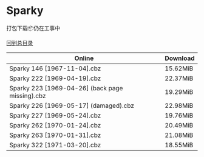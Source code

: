 # Sparky

打包下载📦仍在工事中

[回到总目录](/Catalogs.md)







Online | Download
--- | ---
Sparky 146 [1967-11-04].cbz | 15.62MiB
Sparky 222 [1969-04-19].cbz | 22.37MiB
Sparky 223 [1969-04-26] (back page missing).cbz | 19.29MiB
Sparky 226 [1969-05-17] (damaged).cbz | 22.98MiB
Sparky 227 [1969-05-24].cbz | 19.76MiB
Sparky 262 [1970-01-24].cbz | 20.49MiB
Sparky 263 [1970-01-31].cbz | 21.08MiB
Sparky 322 [1971-03-20].cbz | 18.55MiB